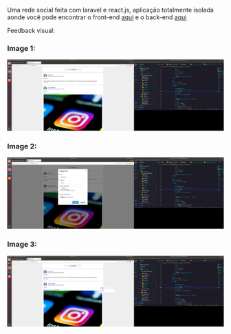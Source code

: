 Uma rede social feita com laravel e react.js, aplicação totalmente isolada aonde você pode encontrar o front-end [aqui]("./front") e o back-end [aqui]("./back")


Feedback visual:

### Image 1:

<img src="./1.png">

### Image 2:
<img src="./2.png">

### Image 3:
<img src="./3.png">